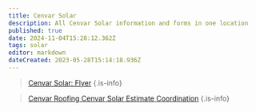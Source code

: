 ```yaml
---
title: Cenvar Solar
description: All Cenvar Solar information and forms in one location
published: true
date: 2024-11-04T15:28:12.362Z
tags: solar
editor: markdown
dateCreated: 2023-05-28T15:14:18.936Z
---
```




> [Cenvar Solar: Flyer](https://wiki.cenvarroofing.com/i/207)
{.is-info}


> [Cenvar Roofing Cenvar Solar Estimate Coordination](/Company/Cenvar-Roofing-Cenvar-Solar-Integration/Cenvar-Roofing-Cenvar-Solar-Estimate-Coordination)
{.is-info}
